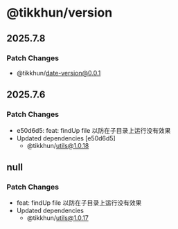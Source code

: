 # @tikkhun/version

## 2025.7.8

### Patch Changes

- @tikkhun/date-version@0.0.1

## 2025.7.6

### Patch Changes

- e50d6d5: feat: findUp file 以防在子目录上运行没有效果
- Updated dependencies [e50d6d5]
  - @tikkhun/utils@1.0.18

## null

### Patch Changes

- feat: findUp file 以防在子目录上运行没有效果
- Updated dependencies
  - @tikkhun/utils@1.0.17
